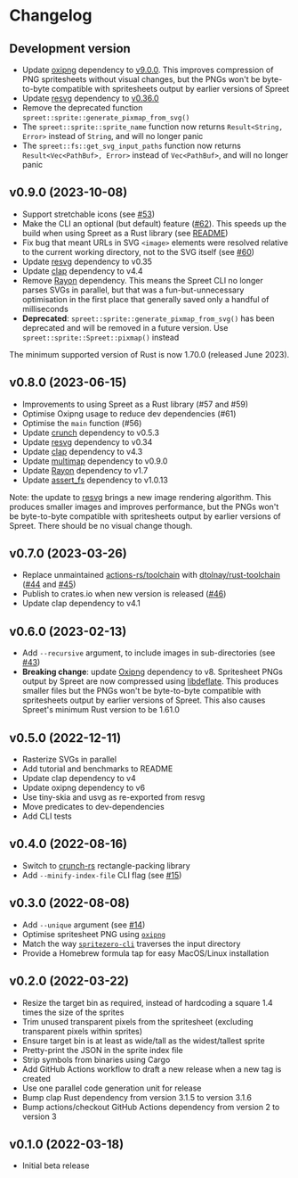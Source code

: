# Changelog

## Development version

- Update [oxipng](https://crates.io/crates/oxipng) dependency to [v9.0.0](https://github.com/shssoichiro/oxipng/blob/master/CHANGELOG.md#version-900). This improves compression of PNG spritesheets without visual changes, but the PNGs won't be byte-to-byte compatible with spritesheets output by earlier versions of Spreet
- Update [resvg](https://crates.io/crates/resvg) dependency to [v0.36.0](https://github.com/RazrFalcon/resvg/blob/master/CHANGELOG.md#user-content-0360---2023-10-01)
- Remove the deprecated function `spreet::sprite::generate_pixmap_from_svg()`
- The `spreet::sprite::sprite_name` function now returns `Result<String, Error>` instead of `String`, and will no longer panic
- The `spreet::fs::get_svg_input_paths` function now returns `Result<Vec<PathBuf>, Error>` instead of `Vec<PathBuf>`, and will no longer panic

## v0.9.0 (2023-10-08)

- Support stretchable icons (see [#53](https://github.com/flother/spreet/issues/53))
- Make the CLI an optional (but default) feature ([#62](https://github.com/flother/spreet/pull/62)). This speeds up the build when using Spreet as a Rust library (see [README](README.md#using-spreet-as-a-rust-library))
- Fix bug that meant URLs in SVG `<image>` elements were resolved relative to the current working directory, not to the SVG itself (see [#60](https://github.com/flother/spreet/issues/60))
- Update [resvg](https://crates.io/crates/resvg) dependency to v0.35
- Update [clap](https://crates.io/crates/clap) dependency to v4.4
- Remove [Rayon](https://crates.io/crates/rayon) dependency. This means the Spreet CLI no longer parses SVGs in parallel, but that was a fun-but-unnecessary optimisation in the first place that generally saved only a handful of milliseconds
- **Deprecated**: `spreet::sprite::generate_pixmap_from_svg()` has been deprecated and will be removed in a future version. Use `spreet::sprite::Spreet::pixmap()` instead

The minimum supported version of Rust is now 1.70.0 (released June 2023).

## v0.8.0 (2023-06-15)

- Improvements to using Spreet as a Rust library (#57 and #59)
- Optimise Oxipng usage to reduce dev dependencies (#61)
- Optimise the `main` function (#56)
- Update [crunch](https://crates.io/crates/crunch) dependency to v0.5.3
- Update [resvg](https://crates.io/crates/resvg) dependency to v0.34
- Update [clap](https://crates.io/crates/clap) dependency to v4.3
- Update [multimap](https://crates.io/crates/multimap) dependency to v0.9.0
- Update [Rayon](https://crates.io/crates/rayon) dependency to v1.7
- Update [assert_fs](https://crates.io/crates/assert_fs) dependency to v1.0.13

Note: the update to [resvg](https://crates.io/crates/resvg) brings a new image rendering algorithm. This produces smaller images and improves performance, but the PNGs won't be byte-to-byte compatible with spritesheets output by earlier versions of Spreet. There should be no visual change though.

## v0.7.0 (2023-03-26)

- Replace unmaintained [actions-rs/toolchain](https://github.com/actions-rs/toolchain) with [dtolnay/rust-toolchain](https://github.com/dtolnay/rust-toolchain) ([#44](https://github.com/flother/spreet/pull/44) and [#45](https://github.com/flother/spreet/pull/45))
- Publish to crates.io when new version is released ([#46](https://github.com/flother/spreet/pull/46))
- Update clap dependency to v4.1

## v0.6.0 (2023-02-13)

- Add `--recursive` argument, to include images in sub-directories (see [#43](https://github.com/flother/spreet/pull/43))
- **Breaking change**: update [Oxipng](https://github.com/shssoichiro/oxipng) dependency to v8. Spritesheet PNGs output by Spreet are now compressed using [libdeflate](https://github.com/ebiggers/libdeflate). This produces smaller files but the PNGs won't be byte-to-byte compatible with spritesheets output by earlier versions of Spreet. This also causes Spreet's minimum Rust version to be 1.61.0

## v0.5.0 (2022-12-11)

- Rasterize SVGs in parallel
- Add tutorial and benchmarks to README
- Update clap dependency to v4
- Update oxipng dependency to v6
- Use tiny-skia and usvg as re-exported from resvg
- Move predicates to dev-dependencies
- Add CLI tests

## v0.4.0 (2022-08-16)

- Switch to [crunch-rs](https://github.com/ChevyRay/crunch-rs) rectangle-packing library
- Add `--minify-index-file` CLI flag (see [#15](https://github.com/flother/spreet/issues/15))

## v0.3.0 (2022-08-08)

- Add `--unique` argument (see [#14](https://github.com/flother/spreet/pull/14))
- Optimise spritesheet PNG using [`oxipng`](https://github.com/shssoichiro/oxipng)
- Match the way [`spritezero-cli`](https://github.com/mapbox/spritezero-cli) traverses the input directory
- Provide a Homebrew formula tap for easy MacOS/Linux installation

## v0.2.0 (2022-03-22)

- Resize the target bin as required, instead of hardcoding a square 1.4 times the size of the sprites
- Trim unused transparent pixels from the spritesheet (excluding transparent pixels within sprites)
- Ensure target bin is at least as wide/tall as the widest/tallest sprite
- Pretty-print the JSON in the sprite index file
- Strip symbols from binaries using Cargo
- Add GitHub Actions workflow to draft a new release when a new tag is created
- Use one parallel code generation unit for release
- Bump clap Rust dependency from version 3.1.5 to version 3.1.6
- Bump actions/checkout GitHub Actions dependency from version 2 to version 3

## v0.1.0 (2022-03-18)

- Initial beta release
